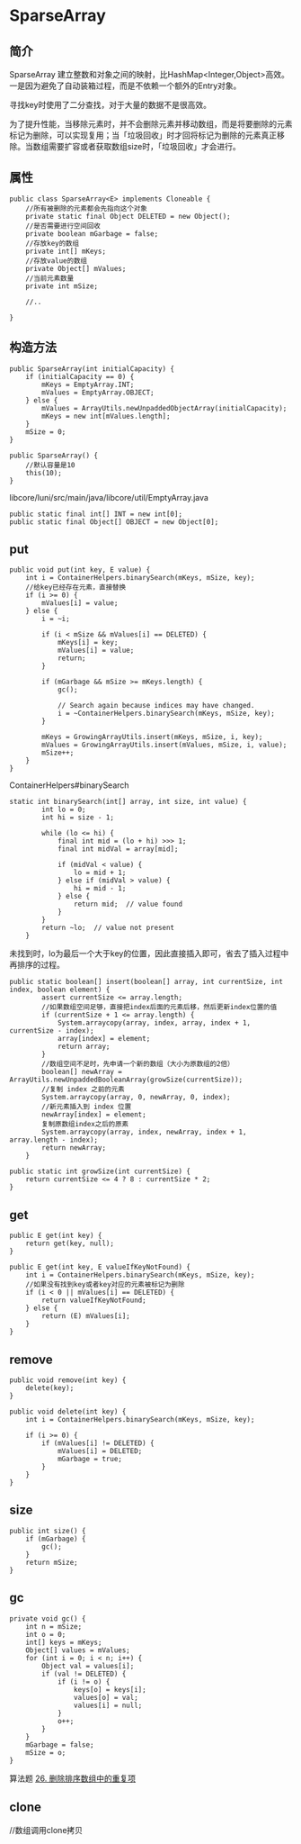 # SparseArray

## 简介

SparseArray 建立整数和对象之间的映射，比HashMap&lt;Integer,Object&gt;高效。一是因为避免了自动装箱过程，而是不依赖一个额外的Entry对象。

寻找key时使用了二分查找，对于大量的数据不是很高效。

为了提升性能，当移除元素时，并不会删除元素并移动数组，而是将要删除的元素标记为删除，可以实现复用；当「垃圾回收」时才回将标记为删除的元素真正移除。当数组需要扩容或者获取数组size时，「垃圾回收」才会进行。

## 属性

```text
public class SparseArray<E> implements Cloneable {
    //所有被删除的元素都会先指向这个对象
    private static final Object DELETED = new Object();
    //是否需要进行空间回收
    private boolean mGarbage = false;
    //存放key的数组
    private int[] mKeys;
    //存放value的数组
    private Object[] mValues;
    //当前元素数量
    private int mSize;
    
    //..
    
}
```

## 构造方法

```text
public SparseArray(int initialCapacity) {
    if (initialCapacity == 0) {
        mKeys = EmptyArray.INT;
        mValues = EmptyArray.OBJECT;
    } else {
        mValues = ArrayUtils.newUnpaddedObjectArray(initialCapacity);
        mKeys = new int[mValues.length];
    }
    mSize = 0;
}

public SparseArray() {
    //默认容量是10
    this(10);
}
```



libcore/luni/src/main/java/libcore/util/EmptyArray.java

```text
public static final int[] INT = new int[0];
public static final Object[] OBJECT = new Object[0];
```

## put

```text
public void put(int key, E value) {
    int i = ContainerHelpers.binarySearch(mKeys, mSize, key);
    //给key已经存在元素，直接替换
    if (i >= 0) {
        mValues[i] = value;
    } else {
        i = ~i;

        if (i < mSize && mValues[i] == DELETED) {
            mKeys[i] = key;
            mValues[i] = value;
            return;
        }

        if (mGarbage && mSize >= mKeys.length) {
            gc();

            // Search again because indices may have changed.
            i = ~ContainerHelpers.binarySearch(mKeys, mSize, key);
        }

        mKeys = GrowingArrayUtils.insert(mKeys, mSize, i, key);
        mValues = GrowingArrayUtils.insert(mValues, mSize, i, value);
        mSize++;
    }
}
```

ContainerHelpers\#binarySearch

```text
static int binarySearch(int[] array, int size, int value) {
        int lo = 0;
        int hi = size - 1;

        while (lo <= hi) {
            final int mid = (lo + hi) >>> 1;
            final int midVal = array[mid];

            if (midVal < value) {
                lo = mid + 1;
            } else if (midVal > value) {
                hi = mid - 1;
            } else {
                return mid;  // value found
            }
        }
        return ~lo;  // value not present
    }
```

未找到时，lo为最后一个大于key的位置，因此直接插入即可，省去了插入过程中再排序的过程。

```text
public static boolean[] insert(boolean[] array, int currentSize, int index, boolean element) {
        assert currentSize <= array.length;
        //如果数组空间足够，直接把index后面的元素后移，然后更新index位置的值
        if (currentSize + 1 <= array.length) {
            System.arraycopy(array, index, array, index + 1, currentSize - index);
            array[index] = element;
            return array;
        }
        //数组空间不足时，先申请一个新的数组（大小为原数组的2倍）
        boolean[] newArray = ArrayUtils.newUnpaddedBooleanArray(growSize(currentSize));
        //复制 index 之前的元素
        System.arraycopy(array, 0, newArray, 0, index);
        //新元素插入到 index 位置
        newArray[index] = element;
        复制原数组index之后的原素
        System.arraycopy(array, index, newArray, index + 1, array.length - index);
        return newArray;
    }
```



```text
public static int growSize(int currentSize) {
    return currentSize <= 4 ? 8 : currentSize * 2;
}
```

## get



```text
public E get(int key) {
    return get(key, null);
}
```



```text
public E get(int key, E valueIfKeyNotFound) {
    int i = ContainerHelpers.binarySearch(mKeys, mSize, key);
    //如果没有找到key或者key对应的元素被标记为删除
    if (i < 0 || mValues[i] == DELETED) {
        return valueIfKeyNotFound;
    } else {
        return (E) mValues[i];
    }
}
```



## remove



```text
public void remove(int key) {
    delete(key);
}
```



```text
public void delete(int key) {
    int i = ContainerHelpers.binarySearch(mKeys, mSize, key);

    if (i >= 0) {
        if (mValues[i] != DELETED) {
            mValues[i] = DELETED;
            mGarbage = true;
        }
    }
}
```





## size



```text
public int size() {
    if (mGarbage) {
        gc();
    }
    return mSize;
}
```

## gc

```text
private void gc() {
    int n = mSize;
    int o = 0;
    int[] keys = mKeys;
    Object[] values = mValues;
    for (int i = 0; i < n; i++) {
        Object val = values[i];
        if (val != DELETED) {
            if (i != o) {
                keys[o] = keys[i];
                values[o] = val;
                values[i] = null;
            }
            o++;
        }
    }
    mGarbage = false;
    mSize = o;
}
```

算法题 [26. 删除排序数组中的重复项](https://leetcode-cn.com/problems/remove-duplicates-from-sorted-array/) 



## clone



//数组调用clone拷贝

